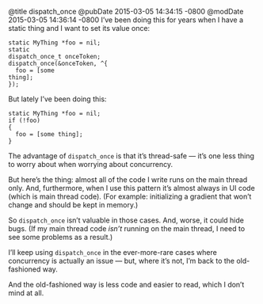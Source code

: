 @title dispatch_once
@pubDate 2015-03-05 14:34:15 -0800
@modDate 2015-03-05 14:36:14 -0800
I’ve been doing this for years when I have a static thing and I want to set its value once:

<code>static MyThing *foo = nil;</code><br />
<code>static dispatch\_once\_t onceToken;</code><br />
<code>dispatch\_once(&onceToken, ^{</code><br />
<code>&nbsp;&nbsp;foo = [some thing];</code><br />
<code>});</code>

But lately I’ve been doing this:

<code>static MyThing *foo = nil;</code><br />
<code>if (!foo) {</code><br />
<code>&nbsp;&nbsp;foo = [some thing];</code><br />
<code>}</code>

The advantage of <code>dispatch\_once</code> is that it’s thread-safe — it’s one less thing to worry about when worrying about concurrency.

But here’s the thing: almost all of the code I write runs on the main thread only. And, furthermore, when I use this pattern it’s almost always in UI code (which is main thread code). (For example: initializing a gradient that won’t change and should be kept in memory.)

So <code>dispatch\_once</code> isn’t valuable in those cases. And, worse, it could hide bugs. (If my main thread code *isn’t* running on the main thread, I need to see some problems as a result.)

I’ll keep using <code>dispatch\_once</code> in the ever-more-rare cases where concurrency is actually an issue — but, where it’s not, I’m back to the old-fashioned way.

And the old-fashioned way is less code and easier to read, which I don’t mind at all.

